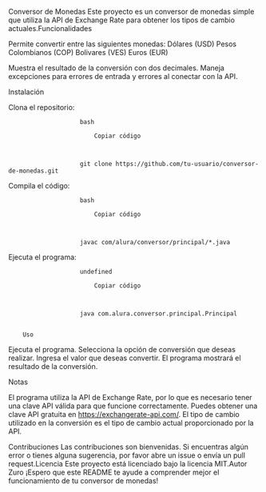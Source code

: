 Conversor de Monedas
Este proyecto es un conversor de monedas simple que utiliza la API de Exchange Rate para obtener los tipos de cambio actuales.Funcionalidades

Permite convertir entre las siguientes monedas:
Dólares (USD)
Pesos Colombianos (COP)
Bolivares (VES)
Euros (EUR)


Muestra el resultado de la conversión con dos decimales.
Maneja excepciones para errores de entrada y errores al conectar con la API.

Instalación

Clona el repositorio:


                 
                    
                        bash
                        
                            Copiar código
                        
                    
                    
                        git clone https://github.com/tu-usuario/conversor-de-monedas.git
                    
                
        
Compila el código:


                 
                    
                        bash
                        
                            Copiar código
                        
                    
                    
                        javac com/alura/conversor/principal/*.java
                    
                
        
Ejecuta el programa:


                 
                    
                        undefined
                        
                            Copiar código
                        
                    
                    
                        java com.alura.conversor.principal.Principal
                    
                
        Uso

Ejecuta el programa.
Selecciona la opción de conversión que deseas realizar.
Ingresa el valor que deseas convertir.
El programa mostrará el resultado de la conversión.

Notas

El programa utiliza la API de Exchange Rate, por lo que es necesario tener una clave API válida para que funcione correctamente. Puedes obtener una clave API gratuita en https://exchangerate-api.com/.
El tipo de cambio utilizado en la conversión es el tipo de cambio actual proporcionado por la API.

Contribuciones
Las contribuciones son bienvenidas. Si encuentras algún error o tienes alguna sugerencia, por favor abre un issue o envía un pull request.Licencia
Este proyecto está licenciado bajo la licencia MIT.Autor
Zuro ¡Espero que este README te ayude a comprender mejor el funcionamiento de tu conversor de monedas! 
